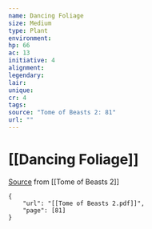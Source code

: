 ```yaml
---
name: Dancing Foliage
size: Medium
type: Plant
environment: 
hp: 66
ac: 13
initiative: 4
alignment: 
legendary: 
lair: 
unique: 
cr: 4
tags: 
source: "Tome of Beasts 2: 81"
url: ""
---
```

# [[Dancing Foliage]]

[Source](zotero://open-pdf/library/items/9UQIAB6R?page=81) from [[Tome of Beasts 2]]

```pdf
{
	"url": "[[Tome of Beasts 2.pdf]]",
	"page": [81]
}
```


